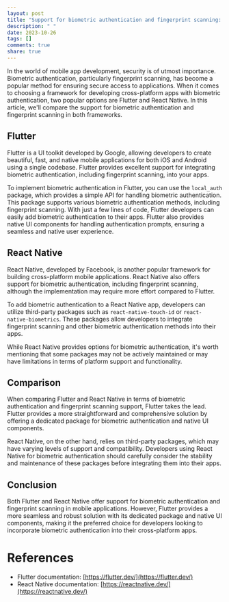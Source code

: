 ```yaml
---
layout: post
title: "Support for biometric authentication and fingerprint scanning: Flutter vs React Native"
description: " "
date: 2023-10-26
tags: []
comments: true
share: true
---
```


In the world of mobile app development, security is of utmost importance. Biometric authentication, particularly fingerprint scanning, has become a popular method for ensuring secure access to applications. When it comes to choosing a framework for developing cross-platform apps with biometric authentication, two popular options are Flutter and React Native. In this article, we'll compare the support for biometric authentication and fingerprint scanning in both frameworks.

## Flutter

Flutter is a UI toolkit developed by Google, allowing developers to create beautiful, fast, and native mobile applications for both iOS and Android using a single codebase. Flutter provides excellent support for integrating biometric authentication, including fingerprint scanning, into your apps.

To implement biometric authentication in Flutter, you can use the `local_auth` package, which provides a simple API for handling biometric authentication. This package supports various biometric authentication methods, including fingerprint scanning. With just a few lines of code, Flutter developers can easily add biometric authentication to their apps. Flutter also provides native UI components for handling authentication prompts, ensuring a seamless and native user experience.

## React Native

React Native, developed by Facebook, is another popular framework for building cross-platform mobile applications. React Native also offers support for biometric authentication, including fingerprint scanning, although the implementation may require more effort compared to Flutter.

To add biometric authentication to a React Native app, developers can utilize third-party packages such as `react-native-touch-id` or `react-native-biometrics`. These packages allow developers to integrate fingerprint scanning and other biometric authentication methods into their apps.

While React Native provides options for biometric authentication, it's worth mentioning that some packages may not be actively maintained or may have limitations in terms of platform support and functionality.

## Comparison

When comparing Flutter and React Native in terms of biometric authentication and fingerprint scanning support, Flutter takes the lead. Flutter provides a more straightforward and comprehensive solution by offering a dedicated package for biometric authentication and native UI components.

React Native, on the other hand, relies on third-party packages, which may have varying levels of support and compatibility. Developers using React Native for biometric authentication should carefully consider the stability and maintenance of these packages before integrating them into their apps.

## Conclusion

Both Flutter and React Native offer support for biometric authentication and fingerprint scanning in mobile applications. However, Flutter provides a more seamless and robust solution with its dedicated package and native UI components, making it the preferred choice for developers looking to incorporate biometric authentication into their cross-platform apps.

# References
- Flutter documentation: [https://flutter.dev/](https://flutter.dev/)
- React Native documentation: [https://reactnative.dev/](https://reactnative.dev/)